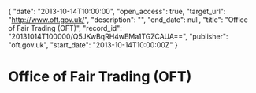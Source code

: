 {
  "date": "2013-10-14T10:00:00", 
  "open_access": true, 
  "target_url": "http://www.oft.gov.uk/", 
  "description": "", 
  "end_date": null, 
  "title": "Office of Fair Trading (OFT)", 
  "record_id": "20131014T100000/Q5JKwBqRH4wEMa1TGZCAUA==", 
  "publisher": "oft.gov.uk", 
  "start_date": "2013-10-14T10:00:00Z"
}

# Office of Fair Trading (OFT)

